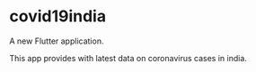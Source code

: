 # covid19india

A new Flutter application.

This app provides with latest data on coronavirus cases in india.

